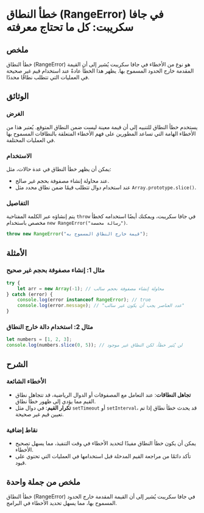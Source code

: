 <!--
Meta Description: # خطأ النطاق (RangeError) في جافا سكريبت: كل ما تحتاج معرفته ## ملخص خطأ النطاق (RangeError) هو نوع من الأخطاء في جافا سكريبت يُشير إلى أن القيمة المق...
Meta Keywords: النطاق, خطأ, الأخطاء, rangeerror, غير
-->

# خطأ النطاق (RangeError) في جافا سكريبت: كل ما تحتاج معرفته

## ملخص
خطأ النطاق (RangeError) هو نوع من الأخطاء في جافا سكريبت يُشير إلى أن القيمة المقدمة خارج الحدود المسموح بها. يظهر هذا الخطأ عادةً عند استخدام قيم غير صحيحة في العمليات التي تتطلب نطاقًا محددًا.

## الوثائق
### الغرض
يستخدم خطأ النطاق للتنبيه إلى أن قيمة معينة ليست ضمن النطاق المتوقع. يُعتبر هذا من الأخطاء الهامة التي تساعد المطورين على فهم الأخطاء المتعلقة بالنطاقات المسموح بها في العمليات المختلفة.

### الاستخدام
يمكن أن يظهر خطأ النطاق في عدة حالات، مثل:
- عند محاولة إنشاء مصفوفة بحجم غير صالح.
- عند استخدام دوال تتطلب قيمًا ضمن نطاق محدد مثل `Array.prototype.slice()`.

### التفاصيل
يتم إنشاؤه عبر الكلمة المفتاحية `throw` في جافا سكريبت، ويمكنك أيضًا استخدامه كخطأ مخصص باستخدام `new RangeError("رسالة مخصصة")`.

```javascript
throw new RangeError("قيمة خارج النطاق المسموح به");
```

## الأمثلة
### مثال 1: إنشاء مصفوفة بحجم غير صحيح
```javascript
try {
    let arr = new Array(-1); // محاولة إنشاء مصفوفة بحجم سالب
} catch (error) {
    console.log(error instanceof RangeError); // true
    console.log(error.message); // "عدد العناصر يجب أن يكون غير سالب"
}
```

### مثال 2: استخدام دالة خارج النطاق
```javascript
let numbers = [1, 2, 3];
console.log(numbers.slice(0, 5)); // لن يُثير خطأ، لكن النطاق غير موجود
```

## الشرح
### الأخطاء الشائعة
- **تجاهل النطاقات**: عند التعامل مع المصفوفات أو الدوال الرياضية، قد تتجاهل نطاق القيم مما يؤدي إلى ظهور خطأ نطاق.
- **تكرار القيم**: في دوال مثل `setTimeout` أو `setInterval`، قد يحدث خطأ نطاق إذا تم تعيين قيم غير صحيحة.

### نقاط إضافية
- يمكن أن يكون خطأ النطاق مفيدًا لتحديد الأخطاء في وقت التنفيذ، مما يسهل تصحيح الأخطاء.
- تأكد دائمًا من مراجعة القيم المدخلة قبل استخدامها في العمليات التي تحتوي على قيود.

## ملخص من جملة واحدة
خطأ النطاق (RangeError) في جافا سكريبت يُشير إلى أن القيمة المقدمة خارج الحدود المسموح بها، مما يسهل تحديد الأخطاء في البرامج.